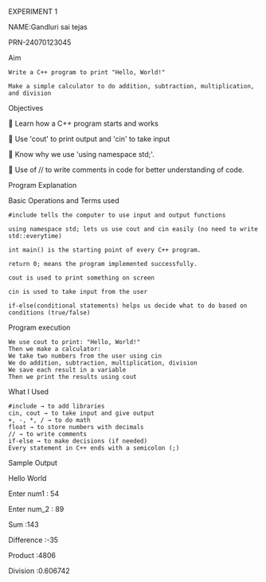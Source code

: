 EXPERIMENT 1


NAME:Gandluri sai tejas


PRN-24070123045


Aim

    Write a C++ program to print "Hello, World!"

    Make a simple calculator to do addition, subtraction, multiplication, and division

Objectives

🔹 Learn how a C++ program starts and works

🔹 Use 'cout' to print output and 'cin' to take input

🔹 Know why we use 'using namespace std;'.

🔹 Use of // to write comments in code for better understanding of code.

Program Explanation

Basic Operations and Terms used

    #include tells the computer to use input and output functions

    using namespace std; lets us use cout and cin easily (no need to write std::everytime)

    int main() is the starting point of every C++ program.

    return 0; means the program implemented successfully.

    cout is used to print something on screen

    cin is used to take input from the user

    if-else(conditional statements) helps us decide what to do based on conditions (true/false)

Program execution

    We use cout to print: "Hello, World!"
    Then we make a calculator:
    We take two numbers from the user using cin
    We do addition, subtraction, multiplication, division
    We save each result in a variable
    Then we print the results using cout

What I Used

    #include → to add libraries
    cin, cout → to take input and give output
    +, -, *, / → to do math
    float → to store numbers with decimals
    // → to write comments
    if-else → to make decisions (if needed)
    Every statement in C++ ends with a semicolon (;)

Sample Output

Hello World

Enter num1 :	54

Enter num_2 :	89

Sum :143

Difference :-35

Product :4806

Division :0.606742



